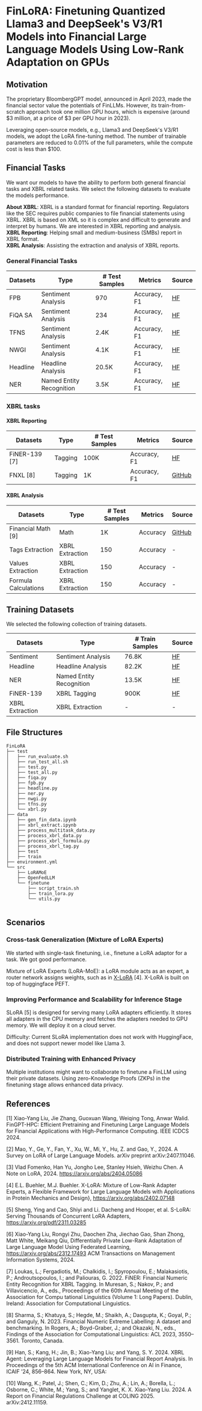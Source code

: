 # FinLoRA: Finetuning Quantized Llama3 and DeepSeek's V3/R1 Models into Financial Large Language Models Using Low-Rank Adaptation on GPUs

## Motivation

The proprietary BloombergGPT model, announced in April 2023, made the financial sector value the potentials of FinLLMs.
However, its train-from-scratch approach took one million GPU hours, which is expensive (around $3 million, at a price of $3 per
GPU hour in 2023).

Leveraging open-source models, e.g., Llama3 and DeepSeek's V3/R1 models, we adopt the LoRA fine-tuning method. The number of trainable parameters are
reduced to 0.01% of the full parameters, while the compute cost is less than $100.

## Financial Tasks

We want our models to have the ability to perform both general financial tasks and XBRL related tasks. We select the
following datasets to evaluate the models performance.

**About XBRL**: XBRL is a standard format for financial reporting. Regulators like the SEC requires public companies to file financial
statements using XBRL. XBRL is based on XML so it is complex and difficult to generate and interpret by humans. We are
interested in XBRL reporting and analysis.  
**XBRL Reporting**: Helping small and medium-business (SMBs) report in XBRL format.  
**XBRL Analysis**: Assisting the extraction and analysis of XBRL reports.
### General Financial Tasks

| Datasets | Type                     | # Test Samples | Metrics      | Source                                                                          |   
|----------|--------------------------|----------------|--------------|---------------------------------------------------------------------------------|
| FPB      | Sentiment Analysis       | 970            | Accuracy, F1 | [HF](https://huggingface.co/datasets/TheFinAI/en-fpb)                           |
| FiQA SA  | Sentiment Analysis       | 234            | Accuracy, F1 | [HF](https://huggingface.co/datasets/TheFinAI/fiqa-sentiment-classification)    |
| TFNS     | Sentiment Analysis       | 2.4K           | Accuracy, F1 | [HF](https://huggingface.co/datasets/zeroshot/twitter-financial-news-sentiment) |
| NWGI     | Sentiment Analysis       | 4.1K           | Accuracy, F1 | [HF](https://huggingface.co/datasets/TheFinAI/NWGI_test)                        |
| Headline | Headline Analysis        | 20.5K          | Accuracy, F1 | [HF](https://huggingface.co/datasets/FinGPT/fingpt-headline-cls) |
| NER      | Named Entity Recognition | 3.5K           | Accuracy, F1 | [HF](https://huggingface.co/datasets/FinGPT/fingpt-ner-cls)                     |

### XBRL tasks


#### XBRL Reporting

| Datasets      | Type    | # Test Samples | Metrics      | Source                                                         |
|---------------|---------|----------------|--------------|----------------------------------------------------------------|
| FiNER-139 [7] | Tagging | 100K           | Accuracy, F1 | [HF](https://huggingface.co/datasets/nlpaueb/finer-139?row=16) |
| FNXL [8]      | Tagging | 1K             | Accuracy, F1 | [GitHub](https://github.com/soummyaah/FNXL)                    |

#### XBRL Analysis

| Datasets             | Type            | # Test Samples | Metrics  | Source                                                                                                                        |
|----------------------|-----------------|----------------|----------|-------------------------------------------------------------------------------------------------------------------------------|
| Financial Math [9]   | Math            | 1K             | Accuracy | [GitHub](https://github.com/KirkHan0920/XBRL-Agent/blob/main/Datasets/formulas_with_explanations_with_questions_with_gt.xlsx) |
| Tags Extraction      | XBRL Extraction | 150            | Accuracy | -                                                                                                                             |
| Values Extraction    | XBRL Extraction | 150            | Accuracy | -                                                                                                                             |
| Formula Calculations | XBRL Extraction | 150            | Accuracy | -                                                                                                                             |

## Training Datasets

We selected the following collection of training datasets.

| Datasets        | Type                     | # Train Samples | Source                                                                          |   
|-----------------|--------------------------|-----------------|---------------------------------------------------------------------------------|
| Sentiment       | Sentiment Analysis       | 76.8K           | [HF](https://huggingface.co/datasets/FinGPT/fingpt-sentiment-train)             |
| Headline        | Headline Analysis        | 82.2K           | [HF](https://huggingface.co/datasets/TheFinAI/fiqa-sentiment-classification)    |
| NER             | Named Entity Recognition | 13.5K           | [HF](https://huggingface.co/datasets/zeroshot/twitter-financial-news-sentiment) |
| FiNER-139       | XBRL Tagging             | 900K            | [HF](https://huggingface.co/datasets/TheFinAI/NWGI_test)                        |
| XBRL Extraction | XBRL Extraction          | -               | -                                                                               |

## File Structures

```
FinLoRA
├── test
│   ├── run_evaluate.sh
│   ├── run_test_all.sh
│   ├── test.py
│   ├── test_all.py
│   ├── fiqa.py
│   ├── fpb.py
│   ├── headline.py
│   ├── ner.py
│   ├── nwgi.py
│   ├── tfns.py
│   └── xbrl.py
├── data 
│   ├── gen_fin_data.ipynb
│   ├── xbrl_extract.ipynb
│   ├── process_multitask_data.py
│   ├── process_xbrl_data.py
│   ├── process_xbrl_formula.py
│   ├── process_xbrl_tag.py
│   ├── test
│   ├── train
├── environment.yml
└── src
    ├── LoRAMoE 
    ├── OpenFedLLM
    └── finetune
        ├── script_train.sh
        ├── train_lora.py
        └── utils.py
        
```

## Scenarios

### Cross-task Generalization (Mixture of LoRA Experts)

We started with single-task finetuning, i.e., finetune a LoRA adaptor for a task. We got good performance.

Mixture of LoRA Experts (LoRA-MoE): a LoRA module acts as an expert, a router network assigns weights, such as
in [X-LoRA](https://arxiv.org/pdf/2402.07148) [4]. X-LoRA is built on top of huggingface PEFT.

### Improving Performance and Scalability for Inference Stage

SLoRA [5] is designed for serving many LoRA adapters efficiently. It stores all adapters in the CPU memory and
fetches the adapters needed to GPU memory. We will deploy it on a cloud server.

Difficulty: Current SLoRA implementation does not work with HuggingFace, and does not support newer model like Llama 3.

### Distributed Training with Enhanced Privacy

Multiple institutions might want to collaborate to finetune a FinLLM using their private datasets. Using zero-Knowledge
Proofs (ZKPs) in
the finetuning stage allows enhanced data privacy.


[//]: # (Different user base, our model serve community, open-source well, we use finetuning)

[//]: # (assume large amount of user: )

[//]: # (e)

[//]: # (percentage)

[//]: # (compare results with icdcs)

## References

[1] Xiao-Yang Liu, Jie Zhang, Guoxuan Wang, Weiqing Tong, Anwar Walid. FinGPT-HPC: Efficient Pretraining and Finetuning
Large Language Models for Financial Applications with High-Performance Computing. IEEE ICDCS 2024.

[2] Mao, Y., Ge, Y., Fan, Y., Xu, W., Mi, Y., Hu, Z. and Gao, Y., 2024. A Survey on LoRA of Large Language Models. arXiv
preprint arXiv:2407.11046.

[3] Vlad Fomenko, Han Yu, Jongho Lee, Stanley Hsieh, Weizhu Chen. A Note on LoRA, 2024. https://arxiv.org/abs/2404.05086

[4] E.L. Buehler, M.J. Buehler. X-LoRA: Mixture of Low-Rank Adapter Experts, a Flexible Framework for Large Language
Models with Applications in Protein Mechanics and Design}, https://arxiv.org/abs/2402.07148

[5] Sheng, Ying and Cao, Shiyi and Li. Dacheng and Hooper, et al. S-LoRA: Serving Thousands of Concurrent LoRA
Adapters, https://arxiv.org/pdf/2311.03285

[6] Xiao-Yang Liu, Rongyi Zhu, Daochen Zha, Jiechao Gao, Shan Zhong, Matt White, Meikang Qiu, Differentially Private
Low-Rank Adaptation of Large Language Model Using Federated Learning, https://arxiv.org/abs/2312.17493 ACM Transactions
on Management Information Systems, 2024.

[7] Loukas, L.; Fergadiotis, M.; Chalkidis, I.; Spyropoulou, E.; Malakasiotis, P.; Androutsopoulos, I.; and Paliouras,
G. 2022. FiNER: Financial Numeric Entity Recognition for XBRL Tagging. In Muresan, S.; Nakov, P.; and Villavicencio, A.,
eds., Proceedings of the 60th Annual Meeting of the Association for Compu tational Linguistics (Volume 1: Long Papers).
Dublin, Ireland: Association for Computational Linguistics.

[8] Sharma, S.; Khatuya, S.; Hegde, M.; Shaikh, A.; Dasgupta, K.; Goyal, P.; and Ganguly, N. 2023. Financial Numeric
Extreme Labelling: A dataset and benchmarking. In Rogers,
A.; Boyd-Graber, J.; and Okazaki, N., eds., Findings of the Association for Computational Linguistics: ACL 2023,
3550–3561. Toronto, Canada.

[9] Han, S.; Kang, H.; Jin, B.; Xiao-Yang Liu; and Yang, S. Y. 2024. XBRL Agent: Leveraging Large Language Models for
Financial Report Analysis. In Proceedings of the 5th ACM
International Conference on AI in Finance, ICAIF ’24, 856–864. New York, NY, USA:

[10] Wang, K.; Patel, J.; Shen, C.; Kim, D.; Zhu, A.; Lin, A.; Borella, L.; Osborne, C.; White, M.; Yang, S.; and
Yanglet, K. X. Xiao-Yang Liu. 2024. A Report on Financial Regulations Challenge at COLING 2025. arXiv:2412.11159.
